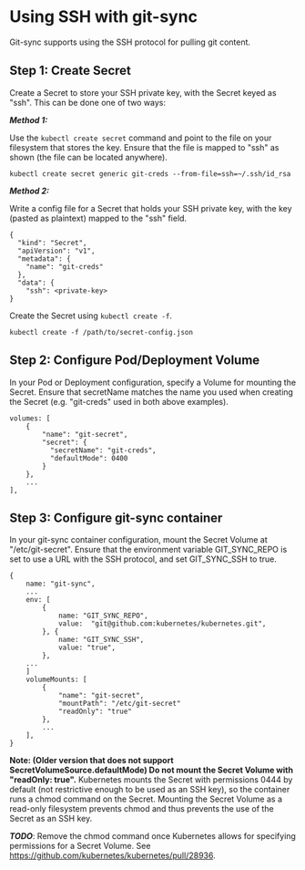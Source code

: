# Using SSH with git-sync

Git-sync supports using the SSH protocol for pulling git content.

## Step 1: Create Secret
Create a Secret to store your SSH private key, with the Secret keyed as "ssh". This can be done one of two ways:

***Method 1:***

Use the ``kubectl create secret`` command and point to the file on your filesystem that stores the key. Ensure that the file is mapped to "ssh" as shown (the file can be located anywhere).
```
kubectl create secret generic git-creds --from-file=ssh=~/.ssh/id_rsa
```

***Method 2:***

Write a config file for a Secret that holds your SSH private key, with the key (pasted as plaintext) mapped to the "ssh" field.
```
{
  "kind": "Secret",
  "apiVersion": "v1",
  "metadata": {
    "name": "git-creds"
  },
  "data": {
    "ssh": <private-key>
}
```

Create the Secret using ``kubectl create -f``.
```
kubectl create -f /path/to/secret-config.json
```

## Step 2: Configure Pod/Deployment Volume

In your Pod or Deployment configuration, specify a Volume for mounting the Secret. Ensure that secretName matches the name you used when creating the Secret (e.g. "git-creds" used in both above examples).
```
volumes: [
    {
        "name": "git-secret",
        "secret": {
          "secretName": "git-creds",
          "defaultMode": 0400
        }
    },
    ...
],
```

## Step 3: Configure git-sync container

In your git-sync container configuration, mount the Secret Volume at "/etc/git-secret". Ensure that the environment variable GIT_SYNC_REPO is set to use a URL with the SSH protocol, and set GIT_SYNC_SSH to true.
```
{
    name: "git-sync",
    ...
    env: [
        {
            name: "GIT_SYNC_REPO",
            value:  "git@github.com:kubernetes/kubernetes.git",
        }, {
            name: "GIT_SYNC_SSH",
            value: "true",
        },
    ...
    ]
    volumeMounts: [
        {
            "name": "git-secret",
            "mountPath": "/etc/git-secret"
            "readOnly": "true"
        },
        ...
    ],
}
```
**Note: (Older version that does not support SecretVolumeSource.defaultMode) Do not mount the Secret Volume with "readOnly: true".** Kubernetes mounts the Secret with permissions 0444 by default (not restrictive enough to be used as an SSH key), so the container runs a chmod command on the Secret. Mounting the Secret Volume as a read-only filesystem prevents chmod and thus prevents the use of the Secret as an SSH key.

***TODO***: Remove the chmod command once Kubernetes allows for specifying permissions for a Secret Volume. See https://github.com/kubernetes/kubernetes/pull/28936.

